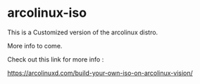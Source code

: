 # arcolinux-iso

This is a Customized version of the arcolinux distro.

More info to come.

Check out this link for more info : 

https://arcolinuxd.com/build-your-own-iso-on-arcolinux-vision/
